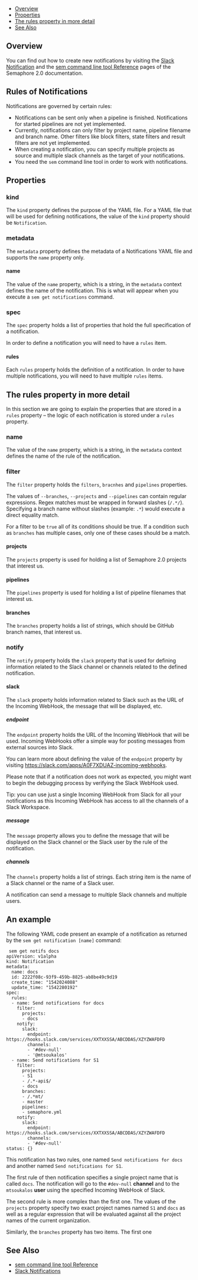 
 * [Overview](#overview)
 * [Properties](#properties)
 * [The rules property in more detail](#the-rules-property-in-more-detail)
 * [See Also](#see-also)

## Overview

You can find out how to create new notifications by visiting the
[Slack Notification](https://docs.semaphoreci.com/article/91-slack-notifications)
and the [sem command line tool Reference](https://docs.semaphoreci.com/article/53-sem-reference)
pages of the Semaphore 2.0 documentation.

## Rules of Notifications

Notifications are governed by certain rules:

* Notifications can be sent only when a pipeline is finished. Notifications for
    started pipelines are not yet implemented.
* Currently, notifications can only filter by project name, pipeline filename
    and branch name. Other filters like block filters, state filters and result
    filters are not yet implemented.
* When creating a notification, you can specify multiple projects as source
    and multiple slack channels as the target of your notifications.
* You need the `sem` command line tool in order to work with notifications.

## Properties

### kind

The `kind` property defines the purpose of the YAML file. For a YAML file that
will be used for defining notifications, the value of the `kind` property should
be `Notification`.

### metadata

The `metadata` property defines the metadata of a Notifications YAML file and
supports the `name` property only.

#### name

The value of the `name` property, which is a string, in the `metadata` context
defines the name of the notification. This is what will appear when you execute
a `sem get notifications` command.

### spec

The `spec` property holds a list of properties that hold the full specification
of a notification.

In order to define a notification you will need to have a `rules` item.

#### rules

Each `rules` property holds the definition of a notification. In order to have
multiple notifications, you will need to have multiple `rules` items.

## The rules property in more detail

In this section we are going to explain the properties that are stored in a
`rules` property – the logic of each notification is stored under a `rules`
property.

### name

The value of the `name` property, which is a string, in the `metadata` context
defines the name of the rule of the notification.

### filter

The `filter` property holds the `filters`, `bracnhes` and `pipelines`
properties.

The values of `--branches`, `--projects` and `--pipelines` can contain regular
expressions. Regex matches must be wrapped in forward slashes (`/.*/`).
Specifying a branch name without slashes (example: `.*`) would execute a direct
equality match.

For a filter to be `true` all of its conditions should be true. If a condition
such as `branches` has multiple cases, only one of these cases should be a
match.

#### projects

The `projects` property is used for holding a list of Semaphore 2.0 projects
that interest us.

#### pipelines

The `pipelines` property is used for holding a list of pipeline filenames that
interest us.

#### branches

The `branches` property holds a list of strings, which should be GitHub branch
names, that interest us.

### notify

The `notify` property holds the `slack` property that is used for defining
information related to the Slack channel or channels related to the defined
notification.

#### slack

The `slack` property holds information related to Slack such as the URL of the
Incoming WebHook, the message that will be displayed, etc.

##### endpoint

The `endpoint` property holds the URL of the Incoming WebHook that will be used.
Incoming WebHooks offer a simple way for posting messages from external sources
into Slack.

You can learn more about defining the value of the `endpoint` property by
visiting https://slack.com/apps/A0F7XDUAZ-incoming-webhooks.

Please note that if a notification does not work as expected, you might want to
begin the debugging process by verifying the Slack WebHook used.

Tip: you can use just a single Incoming WebHook from Slack for all your
notifications as this Incoming WebHook has access to all the channels of a
Slack Workspace.

##### message

The `message` property allows you to define the message that will be displayed
on the Slack channel or the Slack user by the rule of the notification.

##### channels

The `channels` property holds a list of strings. Each string item is the name
of a Slack channel or the name of a Slack user.

A notification can send a message to multiple Slack channels and multiple users.

## An example

The following YAML code present an example of a notification as returned by the
`sem get notification [name]` command:

     sem get notifs docs
    apiVersion: v1alpha
    kind: Notification
    metadata:
      name: docs
      id: 2222f08c-93f9-459b-8825-ab8be49c9d19
      create_time: "1542024088"
      update_time: "1542280192"
    spec:
      rules:
      - name: Send notifications for docs
        filter:
          projects:
          - docs
        notify:
          slack:
            endpoint: https://hooks.slack.com/services/XXTXXSSA/ABCDDAS/XZYZWAFDFD
            channels:
            - '#dev-null'
            - '@mtsoukalos'
      - name: Send notifications for S1
        filter:
          projects:
          - S1
          - /.*-api$/
          - docs
          branches:
          - /.*mt/
          - master
          pipelines:
          - semaphore.yml
        notify:
          slack:
            endpoint: https://hooks.slack.com/services/XXTXXSSA/ABCDDAS/XZYZWAFDFD
            channels:
            - '#dev-null'
    status: {}

This notification has two rules, one named `Send notifications for docs` and
another named `Send notifications for S1`.

The first rule of then notification specifies a single project name that is
called `docs`. The notification will go to the `#dev-null` **channel** and to the
`mtsoukalos` **user** using the specified Incoming WebHook of Slack.

The second rule is more complex than the first one. The values of the `projects`
property specify two exact project names named `S1` and `docs` as well as a
regular expression that will be evaluated against all the project names of the
current organization.

Similarly, the `branches` property has two items. The first one

## See Also

* [sem command line tool Reference](https://docs.semaphoreci.com/article/53-sem-reference)
* [Slack Notifications](https://docs.semaphoreci.com/article/91-slack-notifications)
